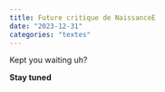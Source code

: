 ```yaml
---
title: Future critique de NaissanceE
date: "2023-12-31"
categories: "textes"
---
```


Kept you waiting uh?

**Stay tuned**